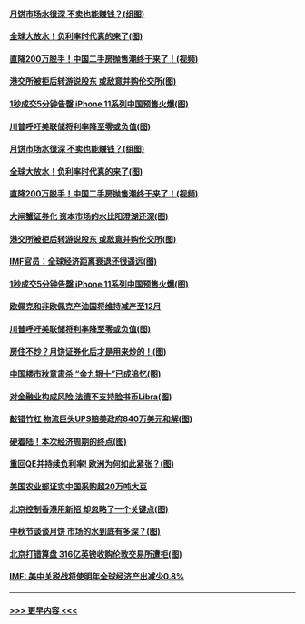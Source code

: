 #### [月饼市场水很深 不卖也能赚钱？(组图)](../pages/p5/907365.md?t=09150401) 
#### [全球大放水！负利率时代真的来了(图)](../pages/p5/907372.md?t=09150401) 
#### [直降200万脱手！中国二手房抛售潮终于来了！(视频)](../pages/p5/907361.md?t=09150401) 
#### [港交所被拒后转游说股东 或敌意并购伦交所(图)](../pages/p5/907380.md?t=09150401) 
#### [1秒成交5分钟告罄 iPhone 11系列中国预售火爆(图)](../pages/p5/907373.md?t=09150401) 
#### [川普呼吁美联储将利率降至零或负值(图)](../pages/p5/907303.md?t=09150401) 
#### [月饼市场水很深 不卖也能赚钱？(组图)](../pages/p5/907365.md?t=09150401) 
#### [全球大放水！负利率时代真的来了(图)](../pages/p5/907372.md?t=09150401) 
#### [直降200万脱手！中国二手房抛售潮终于来了！(视频)](../pages/p5/907361.md?t=09150401) 
#### [大闸蟹证券化 资本市场的水比阳澄湖还深(图)](../pages/p5/907370.md?t=09150401) 
#### [港交所被拒后转游说股东 或敌意并购伦交所(图)](../pages/p5/907380.md?t=09150401) 
#### [IMF官员：全球经济距离衰退还很遥远(图)](../pages/p5/907377.md?t=09150401) 
#### [1秒成交5分钟告罄 iPhone 11系列中国预售火爆(图)](../pages/p5/907373.md?t=09150401) 
#### [欧佩克和非欧佩克产油国将维持减产至12月](../pages/p5/907339.md?t=09150401) 
#### [川普呼吁美联储将利率降至零或负值(图)](../pages/p5/907303.md?t=09150401) 
#### [房住不炒？月饼证券化后才是用来炒的！(图)](../pages/p5/907337.md?t=09150401) 
#### [中国楼市秋意肃杀 “金九银十”已成追忆(图)](../pages/p5/907275.md?t=09150401) 
#### [对金融业构成风险 法德不支持脸书币Libra(图)](../pages/p5/907312.md?t=09150401) 
#### [敲错竹杠 物流巨头UPS赔美政府840万美元和解(图)](../pages/p5/907308.md?t=09150401) 
#### [硬着陆！本次经济周期的终点(图)](../pages/p5/907268.md?t=09150401) 
#### [重回QE并持续负利率! 欧洲为何如此紧张？(图)](../pages/p5/907269.md?t=09150401) 
#### [美国农业部证实中国采购超20万吨大豆](../pages/p5/907287.md?t=09150401) 
#### [北京控制香港用新招 却忽略了一个关键点(图)](../pages/p5/907256.md?t=09150401) 
#### [中秋节谈谈月饼 市场的水到底有多深？(图)](../pages/p5/907241.md?t=09150401) 
#### [北京打错算盘 316亿英镑收购伦敦交易所遭拒(图)](../pages/p5/907236.md?t=09150401) 
#### [IMF: 美中关税战将使明年全球经济产出减少0.8%](../pages/p5/907233.md?t=09150401) 

----
#### [ >>> 更早内容 <<< ](../indexes/p5-earlier.md)
